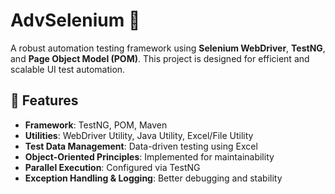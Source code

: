# AdvSelenium 🚀  
A robust automation testing framework using **Selenium WebDriver**, **TestNG**, and **Page Object Model (POM)**. This project is designed for efficient and scalable UI test automation.

## 📌 Features
- **Framework**: TestNG, POM, Maven  
- **Utilities**: WebDriver Utility, Java Utility, Excel/File Utility  
- **Test Data Management**: Data-driven testing using Excel  
- **Object-Oriented Principles**: Implemented for maintainability  
- **Parallel Execution**: Configured via TestNG  
- **Exception Handling & Logging**: Better debugging and stability  


